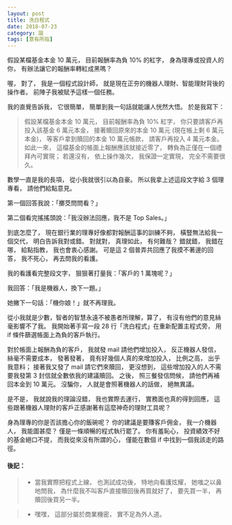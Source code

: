 ```yaml
---
layout: post
title: 洗白程式
date: 2018-07-23
category: 謅
tags: [意有所指]
---
```


假設某檔基金本金 10 萬元，
目前報酬率為負 10% 的紅字，
身為理專或投資人的你，
有辦法讓它的報酬率轉紅成黑嗎？

喔，
對了，
我是一個程式設計師，
就是現在正夯的機器人理財、智能理財背後的操作者。
前陣子我被賦予這樣一個任務。

<!--more-->
我的直覺告訴我，
它很簡單，
簡單到我一句話就能讓人恍然大悟。
於是我寫下：

>假設某檔基金本金 10 萬元，
>目前報酬率為負 10% 紅字，
>你只要請客戶再投入該基金 6 萬元本金，
>接著贖回原來的本金 10 萬元 (現在帳上剩 6 萬元本金)，
>等客戶拿到贖回的本金 10 萬元帳款，
>請客戶再投入 4 萬元本金。
>如此一來，
>這檔基金的帳面上報酬應該就接近零了，
>轉負為正僅在一個禮拜內可實現；
>若還沒有，
>依上操作幾次，
>我保證一定實現，
完全不需要很久。

數學一直是我的長項，
從小我就很引以為自豪。
所以我拿上述這段文字給 3 個理專看，
請他們給點意見。

第一個回答我說：「擲茭問問看？」

第二個看完搖搖頭說：「我沒辦法回應，我不是 Top Sales。」

到底怎麼了，
現在銀行業的理專好像都對報酬這事的訓練不夠，
橫豎無法給我一個交代，
明白告訴我對或錯。
對就對，
真理如此，
有何難哉？
錯就錯，
我錯在哪，
給點指教，
我也會衷心感謝。
可是這 2 個普弄共回應了我摸不著邊的回答，
我不死心，
再去問我的看護。

我的看護看完整段文字，
狠狠著打量我：「客戶的 1 萬塊呢？」

我回答：「我是機器人，換下一題。」

她撇下一句話：「機你娘！」就不再理我。

從小我就是少數，智者的智慧永遠不被愚者所理解，算了，
有沒有他們的意見絲毫影響不了我。
我開始著手寫一段 28 行「洗白程式」在重新配置主程式旁，
用 if 條件篩選帳面上為負的客戶執行。

對於帳面上報酬為負的客戶，
我就發 mail 請他們增加投入，
反正機器人發信，
絲毫不需要成本，
發著發著，
竟有好幾個人真的來增加投入，
比例之高，
出乎我意料；
接著我又發了 mail 請它們來贖回，
更沒想到，
這些增加投入的人不需要我發第 3 封信就全數依我的建議贖回。
之後，
照三餐發信問候，
請他們再補回本金到 10 萬元。
沒騙你，
人就是會照著機器人的話做，
絕無異議。

是不是，
我就說我的理論沒錯，
我也實際去運行，
實務面也真的得到回應，
這些跟著機器人理財的客戶正感謝著有這麼神奇的理財工具呢？

身為理專的你是否該擔心你的飯碗呢？
你的建議是要賺客戶佣金，
我一介機器人，
我能圖甚麼？
僅是一條順暢的程式執行罷了。
你有羞恥心，
投資績效不好的基金絕口不提，
而我從來沒有所謂的心，
僅能在數個 if 中找到一個我該走的路徑。


#### 後記：

>- 當我實際把程式上線，
也測試成功後，
特地向看護炫耀，
她嗤之以鼻地問我，
為什麼我不叫客戶直接贖回後再買就好了，
要先買一半，
再贖回後買另一半。

>- 嘿嘿，
這部分屬於商業機密，
實不足為外人道。
